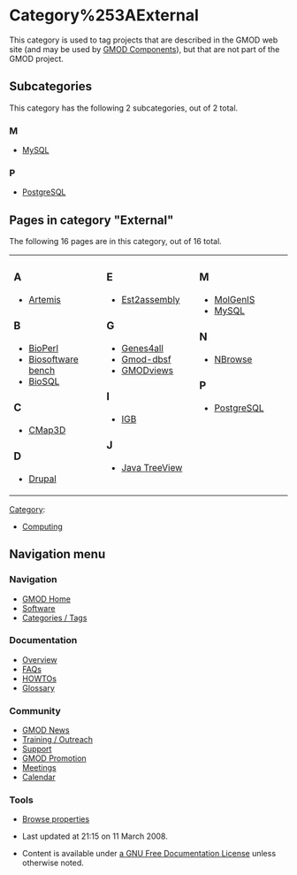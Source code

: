 



<span id="top"></span>




# <span dir="auto">Category%253AExternal</span>









This category is used to tag projects that are described in the GMOD web
site (and may be used by [GMOD
Components](GMOD_Components "GMOD Components")), but that are not part
of the GMOD project.


## Subcategories

This category has the following 2 subcategories, out of 2 total.



### M

- [MySQL](Category%253AMySQL "Category%253AMySQL")

### P

- [PostgreSQL](Category%253APostgreSQL "Category%253APostgreSQL")




## Pages in category "External"

The following 16 pages are in this category, out of 16 total.



<table style="width: 100%;">
<colgroup>
<col style="width: 33%" />
<col style="width: 33%" />
<col style="width: 33%" />
</colgroup>
<tbody>
<tr class="odd" style="vertical-align: top;">
<td style="width: 33.3%"><h3 id="a">A</h3>
<ul>
<li><a href="Artemis" title="Artemis">Artemis</a></li>
</ul>
<h3 id="b">B</h3>
<ul>
<li><a href="BioPerl" title="BioPerl">BioPerl</a></li>
<li><a href="Biosoftware_bench" title="Biosoftware bench">Biosoftware
bench</a></li>
<li><a href="BioSQL" title="BioSQL">BioSQL</a></li>
</ul>
<h3 id="c">C</h3>
<ul>
<li><a href="CMap3D" title="CMap3D">CMap3D</a></li>
</ul>
<h3 id="d">D</h3>
<ul>
<li><a href="Drupal" title="Drupal">Drupal</a></li>
</ul></td>
<td style="width: 33.3%"><h3 id="e">E</h3>
<ul>
<li><a href="Est2assembly" title="Est2assembly">Est2assembly</a></li>
</ul>
<h3 id="g">G</h3>
<ul>
<li><a href="Genes4all" title="Genes4all">Genes4all</a></li>
<li><a href="Gmod-dbsf" title="Gmod-dbsf">Gmod-dbsf</a></li>
<li><a href="GMODviews" title="GMODviews">GMODviews</a></li>
</ul>
<h3 id="i">I</h3>
<ul>
<li><a href="IGB" title="IGB">IGB</a></li>
</ul>
<h3 id="j">J</h3>
<ul>
<li><a href="Java_TreeView" title="Java TreeView">Java TreeView</a></li>
</ul></td>
<td style="width: 33.3%"><h3 id="m-1">M</h3>
<ul>
<li><a href="MolGenIS" title="MolGenIS">MolGenIS</a></li>
<li><a href="MySQL" title="MySQL">MySQL</a></li>
</ul>
<h3 id="n">N</h3>
<ul>
<li><a href="NBrowse" title="NBrowse">NBrowse</a></li>
</ul>
<h3 id="p-1">P</h3>
<ul>
<li><a href="PostgreSQL" title="PostgreSQL">PostgreSQL</a></li>
</ul></td>
</tr>
</tbody>
</table>







[Category](Special%253ACategories "Special%253ACategories"):

- [Computing](Category%253AComputing "Category%253AComputing")






## Navigation menu









### Navigation



- <span id="n-GMOD-Home">[GMOD Home](Main_Page)</span>
- <span id="n-Software">[Software](GMOD_Components)</span>
- <span id="n-Categories-.2F-Tags">[Categories /
  Tags](Categories)</span>




### Documentation



- <span id="n-Overview">[Overview](Overview)</span>
- <span id="n-FAQs">[FAQs](Category%253AFAQ)</span>
- <span id="n-HOWTOs">[HOWTOs](Category%253AHOWTO)</span>
- <span id="n-Glossary">[Glossary](Glossary)</span>




### Community



- <span id="n-GMOD-News">[GMOD News](GMOD_News)</span>
- <span id="n-Training-.2F-Outreach">[Training /
  Outreach](Training_and_Outreach)</span>
- <span id="n-Support">[Support](Support)</span>
- <span id="n-GMOD-Promotion">[GMOD Promotion](GMOD_Promotion)</span>
- <span id="n-Meetings">[Meetings](Meetings)</span>
- <span id="n-Calendar">[Calendar](Calendar)</span>




### Tools

- <span id="t-smwbrowselink"><a href="Special%253ABrowse/Category%253AExternal" rel="smw-browse">Browse
  properties</a></span>



- <span id="footer-info-lastmod">Last updated at 21:15 on 11 March
  2008.</span>
<!-- - <span id="footer-info-viewcount">25,324 page views.</span> -->
- <span id="footer-info-copyright">Content is available under
  <a href="http://www.gnu.org/licenses/fdl-1.3.html" class="external"
  rel="nofollow">a GNU Free Documentation License</a> unless otherwise
  noted.</span>

<!-- -->



<!-- -->




